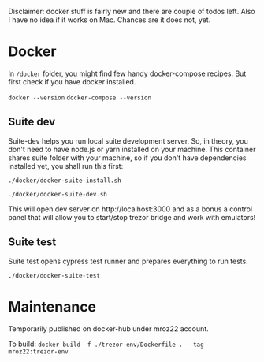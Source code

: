 Disclaimer: docker stuff is fairly new and there are couple of todos left. Also I have no idea
if it works on Mac. Chances are it does not, yet.

# Docker

In `/docker` folder, you might find few handy docker-compose recipes. But first check if you have docker installed.

`docker --version`
`docker-compose --version`


## Suite dev

Suite-dev helps you run local suite development server. So, in theory, you don't need to have node.js or yarn installed on your machine.
This container shares suite folder with your machine, so if you don't have dependencies installed yet, you shall run this first:

`./docker/docker-suite-install.sh`

`./docker/docker-suite-dev.sh`

This will open dev server on http://localhost:3000 and as a bonus a control panel that will allow you to start/stop trezor bridge and work
with emulators!

## Suite test

Suite test opens cypress test runner and prepares everything to run tests.

`./docker/docker-suite-test`


# Maintenance

Temporarily published on docker-hub under mroz22 account.

To build:
`docker build -f ./trezor-env/Dockerfile . --tag mroz22:trezor-env`

